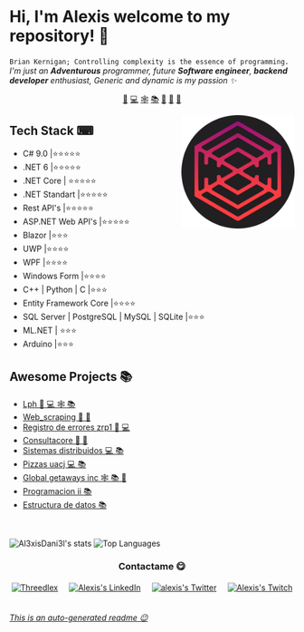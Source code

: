 # Hi, I'm Alexis welcome to my repository! 👋


`Brian Kernigan; Controlling complexity is the essence of programming.`<br><em> I'm just an **Adventurous** programmer, future **Software engineer**, **backend developer** enthusiast, Generic and dynamic is my passion ✨</em>


<p align="center">
<a href="https://github.com/Al3xisDani3l/Al3xisDani3l/blob/master/csharp.md">🦄</a>
<a href="https://github.com/Al3xisDani3l/Al3xisDani3l/blob/master/project.md">💻</a>
<a href="https://github.com/Al3xisDani3l/Al3xisDani3l/blob/master/api.md">🕸</a>
<a href="https://github.com/Al3xisDani3l/Al3xisDani3l/blob/master/education.md">📚</a>
<a href="https://github.com/Al3xisDani3l/Al3xisDani3l/blob/master/tools.md">🔧</a>
<a href="https://github.com/Al3xisDani3l/Al3xisDani3l/blob/master/ia.md">🤖</a>
<a href="https://github.com/Al3xisDani3l/Al3xisDani3l/blob/master/help.md">🤖</a>
</p>


<a href="https://twitter.com/Al3xisDani3l">
<img align="right" height="auto" width="200" src="https://github.com/Al3xisDani3l/Al3xisDani3l/raw/master/img/Threedlex.png"/>
</a>


## Tech Stack ⌨
- C# 9.0 |⭐⭐⭐⭐⭐
- .NET 6 |⭐⭐⭐⭐⭐ 
- .NET Core | ⭐⭐⭐⭐⭐
- .NET Standart |⭐⭐⭐⭐⭐
- Rest API's |⭐⭐⭐⭐⭐
- ASP.NET Web API's |⭐⭐⭐⭐⭐
- Blazor |⭐⭐⭐
- UWP |⭐⭐⭐⭐
- WPF |⭐⭐⭐⭐
- Windows Form |⭐⭐⭐⭐
- C++ | Python | C |⭐⭐⭐
- Entity Framework Core |⭐⭐⭐⭐
- SQL Server | PostgreSQL | MySQL |  SQLite |⭐⭐⭐
- ML.NET | ⭐⭐⭐
- Arduino |⭐⭐⭐


## Awesome Projects 📚
- [Lph  🦄 💻 🕸 📚](https://github.com/Al3xisDani3l/LPH) 
- [Web_scraping  🦄 🔧](https://github.com/Al3xisDani3l/web_scraping) 
- [Registro de errores zrp1  🦄 💻](https://github.com/Al3xisDani3l/Registro-de-errores-ZRP1) 
- [Consultacore  🦄 🔧](https://github.com/Al3xisDani3l/ConsultaCore) 
- [Sistemas distribuidos  💻 📚](https://github.com/Al3xisDani3l/Sistemas-Distribuidos) 
- [Pizzas uacj  💻 📚](https://github.com/Al3xisDani3l/Pizzas-UACJ) 
- [Global getaways inc  🕸 📚 🤖](https://github.com/Al3xisDani3l/Global-Getaways-Inc) 
- [Programacion ii  📚](https://github.com/Al3xisDani3l/Programacion-II) 
- [Estructura de datos  📚](https://github.com/Al3xisDani3l/Estructura-de-datos) 



<br>

<a><img height="150em" alt="Al3xisDani3l's stats" src="https://github-readme-stats.vercel.app/api?username=Al3xisDani3l&theme=vue-dark&show_icons=true"/>
<img height="150em" alt="Top Languages" src="https://github-readme-stats.vercel.app/api/top-langs/?username=Al3xisDani3l&theme=vue-dark&layout=compact&hide=html"/>
</a>


<div align="center">
<h3 align="center">Contactame 😋</h3>
</div>
<p align="center">
<a href="https://www.facebook.com/Threedlex" target="blank">
<img align="center" width="30px" alt="Threedlex" src="https://www.vectorlogo.zone/logos/facebook/facebook-official.svg"/></a> &nbsp; &nbsp;
<a href="www.linkedin.com/in/Al3xisDani3l/" target="blank">
<img align="center" width="30px" alt="Alexis's LinkedIn" src="https://www.vectorlogo.zone/logos/linkedin/linkedin-icon.svg"/></a> &nbsp; &nbsp;
<a href="https://twitter.com/Al3xisDani3l" target="blank">
<img align="center" width="30px" alt="alexis's Twitter" src="https://www.vectorlogo.zone/logos/twitter/twitter-official.svg"/></a> &nbsp; &nbsp;
<a href="https://www.twitch.tv/Al3xisDani3l" target="blank">
<img align="center" width="30px" alt="Alexis's Twitch" src="https://www.vectorlogo.zone/logos/twitch/twitch-icon.svg"/></a> &nbsp; &nbsp;

</p>


###### [This is an auto-generated readme 😉](https://github.com/HectorPulido/HectorPulido/tree/master/ReadmeGenerator)

